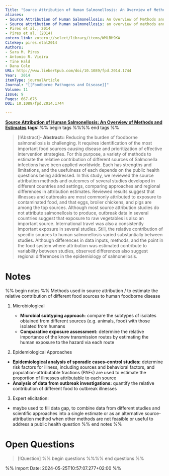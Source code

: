 ```yaml
---
Title: "Source Attribution of Human Salmonellosis: An Overview of Methods and Estimates"
aliases: 
- Source Attribution of Human Salmonellosis: An Overview of Methods and Estimates
- Source attribution of human salmonellosis: an overview of methods and estimates
- Pires et al., 2014
- Pires et al. (2014)
zotero_link: zotero://select/library/items/WMLBH9KA
Citekey: pires.etal2014
Authors:
- Sara M. Pires
- Antonio R. Vieira
- Tine Hald
- Dana Cole
URL: http://www.liebertpub.com/doi/10.1089/fpd.2014.1744
Year:  2014
itemType: journalArticle
Journal: "[[Foodborne Pathogens and Disease]]"
Volume: 11
Issue: 9 
Pages: 667-676
DOI: 10.1089/fpd.2014.1744

---
```

**[Source Attribution of Human Salmonellosis: An Overview of Methods and Estimates](zotero://select/library/items/LIMMCWYZ)**
**tags**::%% begin tags %%%% end tags %%

> [!Abstract]- 
**Abstract::** Reducing the burden of foodborne salmonellosis is challenging. It requires identiﬁcation of the most important food sources causing disease and prioritization of effective intervention strategies. For this purpose, a variety of methods to estimate the relative contribution of different sources of Salmonella infections have been applied worldwide. Each has strengths and limitations, and the usefulness of each depends on the public health questions being addressed. In this study, we reviewed the source attribution methods and outcomes of several studies developed in different countries and settings, comparing approaches and regional differences in attribution estimates. Reviewed results suggest that illnesses and outbreaks are most commonly attributed to exposure to contaminated food, and that eggs, broiler chickens, and pigs are among the top sources. Although most source attribution studies do not attribute salmonellosis to produce, outbreak data in several countries suggest that exposure to raw vegetables is also an important source. International travel was also a consistently important exposure in several studies. Still, the relative contribution of speciﬁc sources to human salmonellosis varied substantially between studies. Although differences in data inputs, methods, and the point in the food system where attribution was estimated contribute to variability between studies, observed differences also suggest regional differences in the epidemiology of salmonellosis.

# Notes
%% begin notes %%
Methods used in source attribution / to estimate the relative contribution of different food sources to human foodborne disease 
1. Microbiological
	- **Microbial subtyping approach**: compare the subtypes of isolates obtained from different sources (e.g. animals, food) with those isolated from humans
	- **Comparative exposure assessment:** determine the relative importance of the know transmission routes by estimating the human exposure to the hazard via each route

2. Epidemiological Approaches
- **Epidemiological analysis of sporadic cases-control studies:** determine risk factors for illness, including sources and behavioral factors, and population-attributable fractions (PAFs) are used to estimate the proportion of illnesses attributable to each source
- **Analysis of data from outbreak investigations:** quantify the relative contribution of different food to outbreak illnesses

3. Expert elicitation: 
- maybe used to fill data gap, to combine data from different studies and scientific approaches into a single estimate or as an alternative source-attribution method when other methods are not feasible or useful to address a public health question
%% end notes %%

# Open Questions
> [!Question] %% begin questions %%%% end questions %%
>

%% Import Date: 2024-05-25T10:57:07.277+02:00 %%
